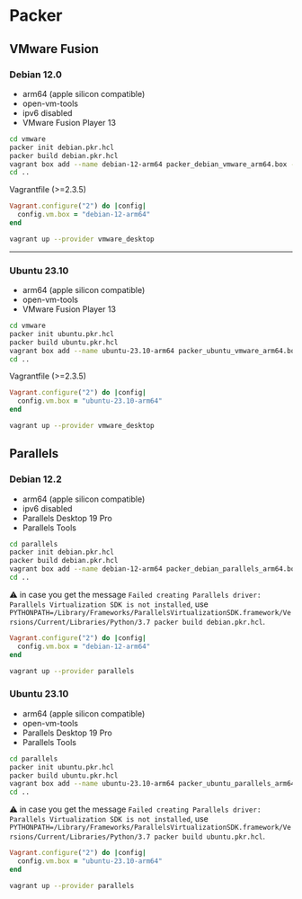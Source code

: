 # Packer

## VMware Fusion

### Debian 12.0

- arm64 (apple silicon compatible)
- open-vm-tools
- ipv6 disabled
- VMware Fusion Player 13

```bash
cd vmware
packer init debian.pkr.hcl
packer build debian.pkr.hcl
vagrant box add --name debian-12-arm64 packer_debian_vmware_arm64.box --force
cd ..
```

Vagrantfile (>=2.3.5)

```ruby
Vagrant.configure("2") do |config|
  config.vm.box = "debian-12-arm64"
end
```

```bash
vagrant up --provider vmware_desktop
```

----

### Ubuntu 23.10

- arm64 (apple silicon compatible)
- open-vm-tools
- VMware Fusion Player 13

```bash
cd vmware
packer init ubuntu.pkr.hcl
packer build ubuntu.pkr.hcl
vagrant box add --name ubuntu-23.10-arm64 packer_ubuntu_vmware_arm64.box --force
cd ..
```

Vagrantfile (>=2.3.5)

```ruby
Vagrant.configure("2") do |config|
  config.vm.box = "ubuntu-23.10-arm64"
end
```

```bash
vagrant up --provider vmware_desktop
```

## Parallels

### Debian 12.2

- arm64 (apple silicon compatible)
- ipv6 disabled
- Parallels Desktop 19 Pro
- Parallels Tools

```bash
cd parallels
packer init debian.pkr.hcl
packer build debian.pkr.hcl
vagrant box add --name debian-12-arm64 packer_debian_parallels_arm64.box --force
cd ..
```

:warning: in case you get the message `Failed creating Parallels driver: Parallels Virtualization SDK is not installed`, use `PYTHONPATH=/Library/Frameworks/ParallelsVirtualizationSDK.framework/Versions/Current/Libraries/Python/3.7 packer build debian.pkr.hcl`.

```ruby
Vagrant.configure("2") do |config|
  config.vm.box = "debian-12-arm64"
end
```

```bash
vagrant up --provider parallels
```

### Ubuntu 23.10

- arm64 (apple silicon compatible)
- open-vm-tools
- Parallels Desktop 19 Pro
- Parallels Tools

```bash
cd parallels
packer init ubuntu.pkr.hcl
packer build ubuntu.pkr.hcl
vagrant box add --name ubuntu-23.10-arm64 packer_ubuntu_parallels_arm64.box --force
cd ..
```

:warning: in case you get the message `Failed creating Parallels driver: Parallels Virtualization SDK is not installed`, use `PYTHONPATH=/Library/Frameworks/ParallelsVirtualizationSDK.framework/Versions/Current/Libraries/Python/3.7 packer build ubuntu.pkr.hcl`.

```ruby
Vagrant.configure("2") do |config|
  config.vm.box = "ubuntu-23.10-arm64"
end
```

```bash
vagrant up --provider parallels
```